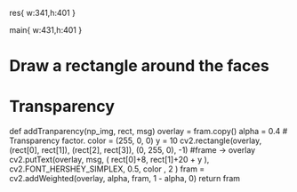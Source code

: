 res{
w:341,h:401
}

main{
w:431,h:401
}

# Draw a rectangle around the faces
# Transparency
def addTranparency(np_img, rect, msg)
  overlay = fram.copy()
  alpha = 0.4  # Transparency factor.
  color = (255, 0, 0)
  y = 10
  cv2.rectangle(overlay, (rect[0], rect[1]), (rect[2], rect[3]), (0, 255, 0), -1) #frame -> overlay
  cv2.putText(overlay, msg, ( rect[0]+8, rect[1]+20 + y  ), cv2.FONT_HERSHEY_SIMPLEX, 0.5, color , 2 )
  fram = cv2.addWeighted(overlay, alpha, fram, 1 - alpha, 0)
return fram
